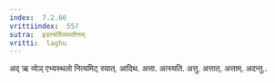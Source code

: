```yaml
---
index:  7.2.66
vrittiindex:  557
sutra:  इडत्त्यर्तिव्ययतीनाम्
vritti:  laghu 
---
```


अद् ऋ व्येञ् एभ्यस्थलो नित्यमिट् स्यात्. आदिथ. अत्ता. अत्स्यति. अत्तु. अत्तात्. अत्ताम्. अदन्तु..

